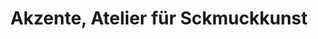 ---
title: "Akzente, Atelier für Sckmuckkunst"
url: /voerstetten/akzente-atelier-fuer-sckmuckkunst/
shop: Schmuck
---